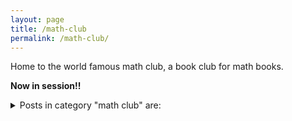 ```yaml
---
layout: page
title: /math-club
permalink: /math-club/
---
```


Home to the world famous math club, a book club for math books.

__Now in session!!__


<details><summary>Posts in category "math club" are:</summary>
<ul>
  {% for post in site.categories.math-club %}
    {% if post.url %}
        <li><a href="{{ post.url }}">{{ post.title }}</a></li>
    {% endif %}
  {% endfor %}
</ul>
